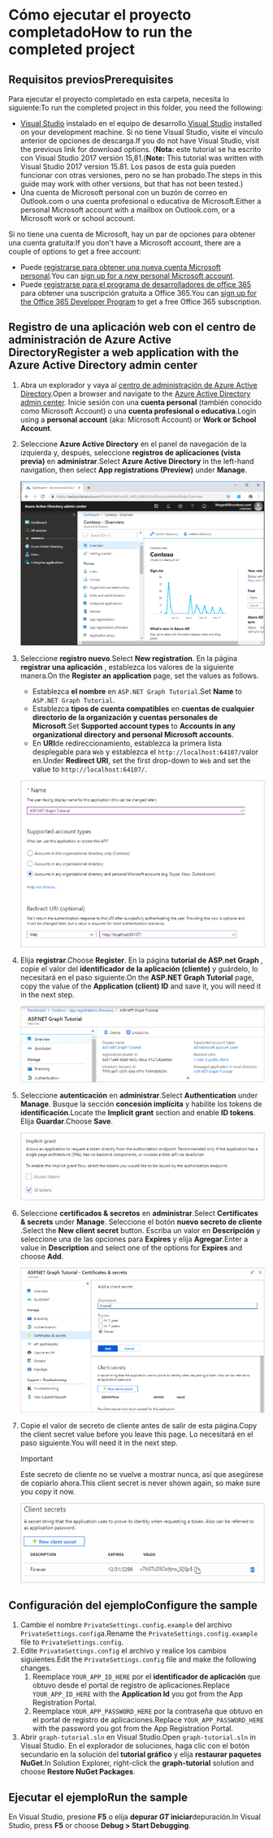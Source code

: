 # <a name="how-to-run-the-completed-project"></a><span data-ttu-id="53147-101">Cómo ejecutar el proyecto completado</span><span class="sxs-lookup"><span data-stu-id="53147-101">How to run the completed project</span></span>

## <a name="prerequisites"></a><span data-ttu-id="53147-102">Requisitos previos</span><span class="sxs-lookup"><span data-stu-id="53147-102">Prerequisites</span></span>

<span data-ttu-id="53147-103">Para ejecutar el proyecto completado en esta carpeta, necesita lo siguiente:</span><span class="sxs-lookup"><span data-stu-id="53147-103">To run the completed project in this folder, you need the following:</span></span>

- <span data-ttu-id="53147-104">[Visual Studio](https://visualstudio.microsoft.com/vs/) instalado en el equipo de desarrollo.</span><span class="sxs-lookup"><span data-stu-id="53147-104">[Visual Studio](https://visualstudio.microsoft.com/vs/) installed on your development machine.</span></span> <span data-ttu-id="53147-105">Si no tiene Visual Studio, visite el vínculo anterior de opciones de descarga.</span><span class="sxs-lookup"><span data-stu-id="53147-105">If you do not have Visual Studio, visit the previous link for download options.</span></span> <span data-ttu-id="53147-106">(**Nota:** este tutorial se ha escrito con Visual Studio 2017 versión 15,81.</span><span class="sxs-lookup"><span data-stu-id="53147-106">(**Note:** This tutorial was written with Visual Studio 2017 version 15.81.</span></span> <span data-ttu-id="53147-107">Los pasos de esta guía pueden funcionar con otras versiones, pero no se han probado.</span><span class="sxs-lookup"><span data-stu-id="53147-107">The steps in this guide may work with other versions, but that has not been tested.)</span></span>
- <span data-ttu-id="53147-108">Una cuenta de Microsoft personal con un buzón de correo en Outlook.com o una cuenta profesional o educativa de Microsoft.</span><span class="sxs-lookup"><span data-stu-id="53147-108">Either a personal Microsoft account with a mailbox on Outlook.com, or a Microsoft work or school account.</span></span>

<span data-ttu-id="53147-109">Si no tiene una cuenta de Microsoft, hay un par de opciones para obtener una cuenta gratuita:</span><span class="sxs-lookup"><span data-stu-id="53147-109">If you don't have a Microsoft account, there are a couple of options to get a free account:</span></span>

- <span data-ttu-id="53147-110">Puede [registrarse para obtener una nueva cuenta Microsoft personal](https://signup.live.com/signup?wa=wsignin1.0&rpsnv=12&ct=1454618383&rver=6.4.6456.0&wp=MBI_SSL_SHARED&wreply=https://mail.live.com/default.aspx&id=64855&cbcxt=mai&bk=1454618383&uiflavor=web&uaid=b213a65b4fdc484382b6622b3ecaa547&mkt=E-US&lc=1033&lic=1).</span><span class="sxs-lookup"><span data-stu-id="53147-110">You can [sign up for a new personal Microsoft account](https://signup.live.com/signup?wa=wsignin1.0&rpsnv=12&ct=1454618383&rver=6.4.6456.0&wp=MBI_SSL_SHARED&wreply=https://mail.live.com/default.aspx&id=64855&cbcxt=mai&bk=1454618383&uiflavor=web&uaid=b213a65b4fdc484382b6622b3ecaa547&mkt=E-US&lc=1033&lic=1).</span></span>
- <span data-ttu-id="53147-111">Puede [registrarse para el programa de desarrolladores de office 365](https://developer.microsoft.com/office/dev-program) para obtener una suscripción gratuita a Office 365.</span><span class="sxs-lookup"><span data-stu-id="53147-111">You can [sign up for the Office 365 Developer Program](https://developer.microsoft.com/office/dev-program) to get a free Office 365 subscription.</span></span>

## <a name="register-a-web-application-with-the-azure-active-directory-admin-center"></a><span data-ttu-id="53147-112">Registro de una aplicación web con el centro de administración de Azure Active Directory</span><span class="sxs-lookup"><span data-stu-id="53147-112">Register a web application with the Azure Active Directory admin center</span></span>

1. <span data-ttu-id="53147-113">Abra un explorador y vaya al [centro de administración de Azure Active Directory](https://aad.portal.azure.com).</span><span class="sxs-lookup"><span data-stu-id="53147-113">Open a browser and navigate to the [Azure Active Directory admin center](https://aad.portal.azure.com).</span></span> <span data-ttu-id="53147-114">Inicie sesión con una **cuenta personal** (también conocido como Microsoft Account) o una **cuenta profesional o educativa**.</span><span class="sxs-lookup"><span data-stu-id="53147-114">Login using a **personal account** (aka: Microsoft Account) or **Work or School Account**.</span></span>

1. <span data-ttu-id="53147-115">Seleccione **Azure Active Directory** en el panel de navegación de la izquierda y, después, seleccione **registros de aplicaciones (vista previa)** en **administrar**.</span><span class="sxs-lookup"><span data-stu-id="53147-115">Select **Azure Active Directory** in the left-hand navigation, then select **App registrations (Preview)** under **Manage**.</span></span>

    ![<span data-ttu-id="53147-116">Una captura de pantalla de los registros de la aplicación</span><span class="sxs-lookup"><span data-stu-id="53147-116">A screenshot of the App registrations</span></span> ](/tutorial/images/aad-portal-app-registrations.png)

1. <span data-ttu-id="53147-117">Seleccione **registro nuevo**.</span><span class="sxs-lookup"><span data-stu-id="53147-117">Select **New registration**.</span></span> <span data-ttu-id="53147-118">En la página **registrar una aplicación** , establezca los valores de la siguiente manera.</span><span class="sxs-lookup"><span data-stu-id="53147-118">On the **Register an application** page, set the values as follows.</span></span>

    - <span data-ttu-id="53147-119">Establezca **el nombre** en `ASP.NET Graph Tutorial`.</span><span class="sxs-lookup"><span data-stu-id="53147-119">Set **Name** to `ASP.NET Graph Tutorial`.</span></span>
    - <span data-ttu-id="53147-120">Establezca **tipos de cuenta compatibles** en **cuentas de cualquier directorio de la organización y cuentas personales de Microsoft**.</span><span class="sxs-lookup"><span data-stu-id="53147-120">Set **Supported account types** to **Accounts in any organizational directory and personal Microsoft accounts**.</span></span>
    - <span data-ttu-id="53147-121">En **URI**de redireccionamiento, establezca la primera lista desplegable para `Web` y establezca el `http://localhost:64107/`valor en.</span><span class="sxs-lookup"><span data-stu-id="53147-121">Under **Redirect URI**, set the first drop-down to `Web` and set the value to `http://localhost:64107/`.</span></span>

    ![Captura de pantalla de la página registrar una aplicación](/tutorial/images/aad-register-an-app.png)

1. <span data-ttu-id="53147-123">Elija **registrar**.</span><span class="sxs-lookup"><span data-stu-id="53147-123">Choose **Register**.</span></span> <span data-ttu-id="53147-124">En la página **tutorial de ASP.net Graph** , copie el valor del **identificador de la aplicación (cliente)** y guárdelo, lo necesitará en el paso siguiente.</span><span class="sxs-lookup"><span data-stu-id="53147-124">On the **ASP.NET Graph Tutorial** page, copy the value of the **Application (client) ID** and save it, you will need it in the next step.</span></span>

    ![Captura de pantalla del identificador de la aplicación del nuevo registro de la aplicación](/tutorial/images/aad-application-id.png)

1. <span data-ttu-id="53147-126">Seleccione **autenticación** en **administrar**.</span><span class="sxs-lookup"><span data-stu-id="53147-126">Select **Authentication** under **Manage**.</span></span> <span data-ttu-id="53147-127">Busque la sección **concesión implícita** y habilite los tokens de **identificación**.</span><span class="sxs-lookup"><span data-stu-id="53147-127">Locate the **Implicit grant** section and enable **ID tokens**.</span></span> <span data-ttu-id="53147-128">Elija **Guardar**.</span><span class="sxs-lookup"><span data-stu-id="53147-128">Choose **Save**.</span></span>

    ![Captura de pantalla de la sección de concesión implícita](/tutorial/images/aad-implicit-grant.png)

1. <span data-ttu-id="53147-130">Seleccione **certificados & secretos** en **administrar**.</span><span class="sxs-lookup"><span data-stu-id="53147-130">Select **Certificates & secrets** under **Manage**.</span></span> <span data-ttu-id="53147-131">Seleccione el botón **nuevo secreto de cliente** .</span><span class="sxs-lookup"><span data-stu-id="53147-131">Select the **New client secret** button.</span></span> <span data-ttu-id="53147-132">Escriba un valor en **Descripción** y seleccione una de las opciones para **Expires** y elija **Agregar**.</span><span class="sxs-lookup"><span data-stu-id="53147-132">Enter a value in **Description** and select one of the options for **Expires** and choose **Add**.</span></span>

    ![Captura de pantalla del cuadro de diálogo Agregar un secreto de cliente](/tutorial/images/aad-new-client-secret.png)

1. <span data-ttu-id="53147-134">Copie el valor de secreto de cliente antes de salir de esta página.</span><span class="sxs-lookup"><span data-stu-id="53147-134">Copy the client secret value before you leave this page.</span></span> <span data-ttu-id="53147-135">Lo necesitará en el paso siguiente.</span><span class="sxs-lookup"><span data-stu-id="53147-135">You will need it in the next step.</span></span>

    > [!IMPORTANT]
    > <span data-ttu-id="53147-136">Este secreto de cliente no se vuelve a mostrar nunca, así que asegúrese de copiarlo ahora.</span><span class="sxs-lookup"><span data-stu-id="53147-136">This client secret is never shown again, so make sure you copy it now.</span></span>

    ![Captura de pantalla del secreto de cliente recién agregado](/tutorial/images/aad-copy-client-secret.png)

## <a name="configure-the-sample"></a><span data-ttu-id="53147-138">Configuración del ejemplo</span><span class="sxs-lookup"><span data-stu-id="53147-138">Configure the sample</span></span>

1. <span data-ttu-id="53147-139">Cambie el nombre `PrivateSettings.config.example` del archivo `PrivateSettings.config`a.</span><span class="sxs-lookup"><span data-stu-id="53147-139">Rename the `PrivateSettings.config.example` file to `PrivateSettings.config`.</span></span>
1. <span data-ttu-id="53147-140">Edite `PrivateSettings.config` el archivo y realice los cambios siguientes.</span><span class="sxs-lookup"><span data-stu-id="53147-140">Edit the `PrivateSettings.config` file and make the following changes.</span></span>
    1. <span data-ttu-id="53147-141">Reemplace `YOUR_APP_ID_HERE` por el **identificador de aplicación** que obtuvo desde el portal de registro de aplicaciones.</span><span class="sxs-lookup"><span data-stu-id="53147-141">Replace `YOUR_APP_ID_HERE` with the **Application Id** you got from the App Registration Portal.</span></span>
    1. <span data-ttu-id="53147-142">Reemplace `YOUR_APP_PASSWORD_HERE` por la contraseña que obtuvo en el portal de registro de aplicaciones.</span><span class="sxs-lookup"><span data-stu-id="53147-142">Replace `YOUR_APP_PASSWORD_HERE` with the password you got from the App Registration Portal.</span></span>
1. <span data-ttu-id="53147-143">Abrir `graph-tutorial.sln` en Visual Studio.</span><span class="sxs-lookup"><span data-stu-id="53147-143">Open `graph-tutorial.sln` in Visual Studio.</span></span> <span data-ttu-id="53147-144">En el explorador de soluciones, haga clic con el botón secundario en la solución del **tutorial gráfico** y elija **restaurar paquetes NuGet**.</span><span class="sxs-lookup"><span data-stu-id="53147-144">In Solution Explorer, right-click the **graph-tutorial** solution and choose **Restore NuGet Packages**.</span></span>

## <a name="run-the-sample"></a><span data-ttu-id="53147-145">Ejecutar el ejemplo</span><span class="sxs-lookup"><span data-stu-id="53147-145">Run the sample</span></span>

<span data-ttu-id="53147-146">En Visual Studio, presione **F5** o elija **depurar _GT_ iniciar**depuración.</span><span class="sxs-lookup"><span data-stu-id="53147-146">In Visual Studio, press **F5** or choose **Debug > Start Debugging**.</span></span>